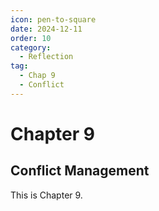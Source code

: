 ```yaml
---
icon: pen-to-square
date: 2024-12-11
order: 10
category:
  - Reflection
tag:
  - Chap 9
  - Conflict
---
```


# Chapter 9

## Conflict Management

This is Chapter 9.